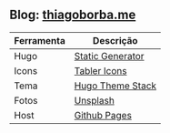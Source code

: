 ## Blog: [thiagoborba.me](https://thiagoborba.me)

|Ferramenta | Descrição|
---|---
|Hugo|[Static Generator](https://github.com/gohugoio/hugo)|
|Icons|[Tabler Icons](https://tablericons.com/)|
|Tema|[Hugo Theme Stack](https://github.com/CaiJimmy/hugo-theme-stack)|
|Fotos|[Unsplash](https://unsplash.com/)|
|Host|[Github Pages](https://pages.github.com/)|